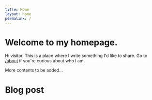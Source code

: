 ```yaml
---
title: Home
layout: home
permalink: /
---
```


# Welcome to my homepage.

Hi visitor. This is a place where I write something I'd like to share. 
Go to [/about](about) if you're curious about who I am.

More contents to be added...


# Blog post